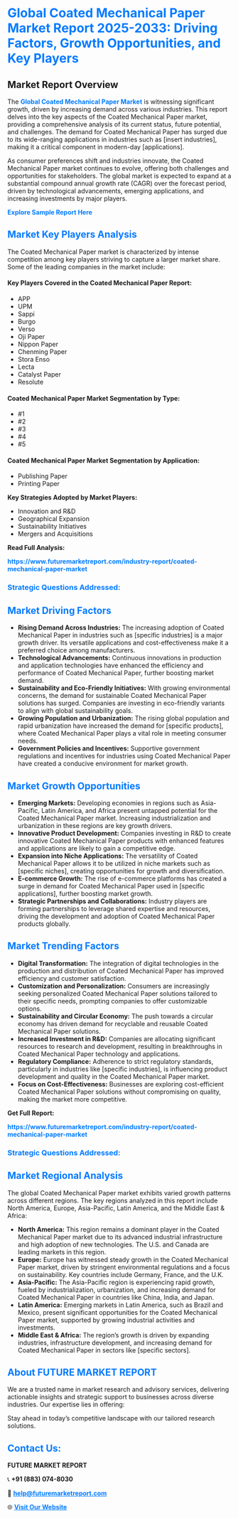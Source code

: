 <h1 style="color: #007BFF;">Global Coated Mechanical Paper Market Report 2025-2033: Driving Factors, Growth Opportunities, and Key Players</h1>

<section id="overview">
<h2>Market Report Overview</h2>
<p>The <a href="https://www.futuremarketreport.com/industry-report/coated-mechanical-paper-market" style="color: #007BFF; text-decoration: none;"><strong>Global Coated Mechanical Paper Market</strong></a> is witnessing significant growth, driven by increasing demand across various industries. This report delves into the key aspects of the Coated Mechanical Paper market, providing a comprehensive analysis of its current status, future potential, and challenges. The demand for Coated Mechanical Paper has surged due to its wide-ranging applications in industries such as [insert industries], making it a critical component in modern-day [applications].</p>
<p>As consumer preferences shift and industries innovate, the Coated Mechanical Paper market continues to evolve, offering both challenges and opportunities for stakeholders. The global market is expected to expand at a substantial compound annual growth rate (CAGR) over the forecast period, driven by technological advancements, emerging applications, and increasing investments by major players.</p>
</section>

<section id="overview">
<p><a href="https://www.futuremarketreport.com/request-sample/reportId=40703" style="color: #007BFF; text-decoration: none;"><strong>Explore Sample Report Here</strong></a></p>
</section>

<section id="key-players">
<h2 style="color: #007BFF;">Market Key Players Analysis</h2>
<p>The Coated Mechanical Paper market is characterized by intense competition among key players striving to capture a larger market share. Some of the leading companies in the market include:</p>
<h4>Key Players Covered in the Coated Mechanical Paper Report:</h4>
<ul><li>APP</li><li>UPM</li><li>Sappi</li><li>Burgo</li><li>Verso</li><li>Oji Paper</li><li>Nippon Paper</li><li>Chenming Paper</li><li>Stora Enso</li><li>Lecta</li><li>Catalyst Paper</li><li>Resolute</li></ul>
<h4>Coated Mechanical Paper Market Segmentation by Type:</h4>
<ul><li>#1</li><li>#2</li><li>#3</li><li>#4</li><li>#5</li></ul>

<h4>Coated Mechanical Paper Market Segmentation by Application:</h4>
<ul><li>Publishing Paper</li><li>Printing Paper</li></ul>
<p><strong>Key Strategies Adopted by Market Players:</strong></p>
<ul>
<li>Innovation and R&D</li>
<li>Geographical Expansion</li>
<li>Sustainability Initiatives</li>
<li>Mergers and Acquisitions</li>
</ul>
</section>

<section>
<p><strong>Read Full Analysis: </strong></p><a href="https://www.futuremarketreport.com/industry-report/coated-mechanical-paper-market" style="color: #007BFF; text-decoration: none;"><strong>https://www.futuremarketreport.com/industry-report/coated-mechanical-paper-market</strong></a>
<h3 style="color: #007BFF;">Strategic Questions Addressed:</h3>
</section>

<section id="driving-factors">
<h2 style="color: #007BFF;">Market Driving Factors</h2>
<ul>
<li><strong>Rising Demand Across Industries:</strong> The increasing adoption of Coated Mechanical Paper in industries such as [specific industries] is a major growth driver. Its versatile applications and cost-effectiveness make it a preferred choice among manufacturers.</li>
<li><strong>Technological Advancements:</strong> Continuous innovations in production and application technologies have enhanced the efficiency and performance of Coated Mechanical Paper, further boosting market demand.</li>
<li><strong>Sustainability and Eco-Friendly Initiatives:</strong> With growing environmental concerns, the demand for sustainable Coated Mechanical Paper solutions has surged. Companies are investing in eco-friendly variants to align with global sustainability goals.</li>
<li><strong>Growing Population and Urbanization:</strong> The rising global population and rapid urbanization have increased the demand for [specific products], where Coated Mechanical Paper plays a vital role in meeting consumer needs.</li>
<li><strong>Government Policies and Incentives:</strong> Supportive government regulations and incentives for industries using Coated Mechanical Paper have created a conducive environment for market growth.</li>
</ul>
</section>

<section id="growth-opportunities">
<h2 style="color: #007BFF;">Market Growth Opportunities</h2>
<ul>
<li><strong>Emerging Markets:</strong> Developing economies in regions such as Asia-Pacific, Latin America, and Africa present untapped potential for the Coated Mechanical Paper market. Increasing industrialization and urbanization in these regions are key growth drivers.</li>
<li><strong>Innovative Product Development:</strong> Companies investing in R&D to create innovative Coated Mechanical Paper products with enhanced features and applications are likely to gain a competitive edge.</li>
<li><strong>Expansion into Niche Applications:</strong> The versatility of Coated Mechanical Paper allows it to be utilized in niche markets such as [specific niches], creating opportunities for growth and diversification.</li>
<li><strong>E-commerce Growth:</strong> The rise of e-commerce platforms has created a surge in demand for Coated Mechanical Paper used in [specific applications], further boosting market growth.</li>
<li><strong>Strategic Partnerships and Collaborations:</strong> Industry players are forming partnerships to leverage shared expertise and resources, driving the development and adoption of Coated Mechanical Paper products globally.</li>
</ul>
</section>

<section id="trending-factors">
<h2 style="color: #007BFF;">Market Trending Factors</h2>
<ul>
<li><strong>Digital Transformation:</strong> The integration of digital technologies in the production and distribution of Coated Mechanical Paper has improved efficiency and customer satisfaction.</li>
<li><strong>Customization and Personalization:</strong> Consumers are increasingly seeking personalized Coated Mechanical Paper solutions tailored to their specific needs, prompting companies to offer customizable options.</li>
<li><strong>Sustainability and Circular Economy:</strong> The push towards a circular economy has driven demand for recyclable and reusable Coated Mechanical Paper solutions.</li>
<li><strong>Increased Investment in R&D:</strong> Companies are allocating significant resources to research and development, resulting in breakthroughs in Coated Mechanical Paper technology and applications.</li>
<li><strong>Regulatory Compliance:</strong> Adherence to strict regulatory standards, particularly in industries like [specific industries], is influencing product development and quality in the Coated Mechanical Paper market.</li>
<li><strong>Focus on Cost-Effectiveness:</strong> Businesses are exploring cost-efficient Coated Mechanical Paper solutions without compromising on quality, making the market more competitive.</li>
</ul>
</section>

<section>
<p><strong>Get Full Report: </strong></p><a href="https://www.futuremarketreport.com/industry-report/coated-mechanical-paper-market" style="color: #007BFF; text-decoration: none;"><strong>https://www.futuremarketreport.com/industry-report/coated-mechanical-paper-market</strong></a>
<h3 style="color: #007BFF;">Strategic Questions Addressed:</h3>
</section>


<section id="regional-analysis">
<h2 style="color: #007BFF;">Market Regional Analysis</h2>
<p>The global Coated Mechanical Paper market exhibits varied growth patterns across different regions. The key regions analyzed in this report include North America, Europe, Asia-Pacific, Latin America, and the Middle East & Africa:</p>
<ul>
<li><strong>North America:</strong> This region remains a dominant player in the Coated Mechanical Paper market due to its advanced industrial infrastructure and high adoption of new technologies. The U.S. and Canada are leading markets in this region.</li>
<li><strong>Europe:</strong> Europe has witnessed steady growth in the Coated Mechanical Paper market, driven by stringent environmental regulations and a focus on sustainability. Key countries include Germany, France, and the U.K.</li>
<li><strong>Asia-Pacific:</strong> The Asia-Pacific region is experiencing rapid growth, fueled by industrialization, urbanization, and increasing demand for Coated Mechanical Paper in countries like China, India, and Japan.</li>
<li><strong>Latin America:</strong> Emerging markets in Latin America, such as Brazil and Mexico, present significant opportunities for the Coated Mechanical Paper market, supported by growing industrial activities and investments.</li>
<li><strong>Middle East & Africa:</strong> The region’s growth is driven by expanding industries, infrastructure development, and increasing demand for Coated Mechanical Paper in sectors like [specific sectors].</li>
</ul>
</section>

<footer>
<h2 style="color: #007BFF;">About FUTURE MARKET REPORT</h2>
<p>We are a trusted name in market research and advisory services, delivering actionable insights and strategic support to businesses across diverse industries. Our expertise lies in offering:</p>

<p>Stay ahead in today’s competitive landscape with our tailored research solutions.</p>

<h2 style="color: #007BFF;">Contact Us:</h2>
<p><strong>FUTURE MARKET REPORT</strong></p>
<p>📞 <strong>+91 (883) 074-8030</strong></p>
<p>📧 <strong><a href="mailto:help@futuremarketreport.com" style="color: #007BFF;">help@futuremarketreport.com</a></strong></p>
<p>🌐 <strong><a href="https://www.futuremarketreport.com/" style="color: #007BFF;">Visit Our Website</a></strong></p>
</footer>